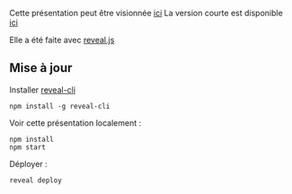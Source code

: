 Cette présentation peut être visionnée [ici](https://koumoul-dev.github.io/presentation-koumoul/)
La version courte est disponible [ici](https://koumoul-dev.github.io/presentation-koumoul/short.html)

Elle a été faite avec [reveal.js](http://lab.hakim.se/reveal-js/#/)

## Mise à jour

Installer [reveal-cli](https://github.com/cesar/reveal-cli)
```
npm install -g reveal-cli
```

Voir cette présentation localement :

```
npm install
npm start
```

Déployer :
```
reveal deploy
```
